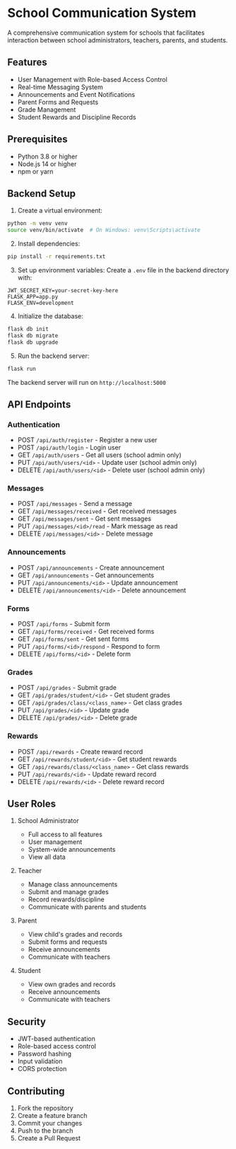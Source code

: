 # School Communication System

A comprehensive communication system for schools that facilitates interaction between school administrators, teachers, parents, and students.

## Features

- User Management with Role-based Access Control
- Real-time Messaging System
- Announcements and Event Notifications
- Parent Forms and Requests
- Grade Management
- Student Rewards and Discipline Records

## Prerequisites

- Python 3.8 or higher
- Node.js 14 or higher
- npm or yarn

## Backend Setup

1. Create a virtual environment:
```bash
python -m venv venv
source venv/bin/activate  # On Windows: venv\Scripts\activate
```

2. Install dependencies:
```bash
pip install -r requirements.txt
```

3. Set up environment variables:
Create a `.env` file in the backend directory with:
```
JWT_SECRET_KEY=your-secret-key-here
FLASK_APP=app.py
FLASK_ENV=development
```

4. Initialize the database:
```bash
flask db init
flask db migrate
flask db upgrade
```

5. Run the backend server:
```bash
flask run
```

The backend server will run on `http://localhost:5000`

## API Endpoints

### Authentication
- POST `/api/auth/register` - Register a new user
- POST `/api/auth/login` - Login user
- GET `/api/auth/users` - Get all users (school admin only)
- PUT `/api/auth/users/<id>` - Update user (school admin only)
- DELETE `/api/auth/users/<id>` - Delete user (school admin only)

### Messages
- POST `/api/messages` - Send a message
- GET `/api/messages/received` - Get received messages
- GET `/api/messages/sent` - Get sent messages
- PUT `/api/messages/<id>/read` - Mark message as read
- DELETE `/api/messages/<id>` - Delete message

### Announcements
- POST `/api/announcements` - Create announcement
- GET `/api/announcements` - Get announcements
- PUT `/api/announcements/<id>` - Update announcement
- DELETE `/api/announcements/<id>` - Delete announcement

### Forms
- POST `/api/forms` - Submit form
- GET `/api/forms/received` - Get received forms
- GET `/api/forms/sent` - Get sent forms
- PUT `/api/forms/<id>/respond` - Respond to form
- DELETE `/api/forms/<id>` - Delete form

### Grades
- POST `/api/grades` - Submit grade
- GET `/api/grades/student/<id>` - Get student grades
- GET `/api/grades/class/<class_name>` - Get class grades
- PUT `/api/grades/<id>` - Update grade
- DELETE `/api/grades/<id>` - Delete grade

### Rewards
- POST `/api/rewards` - Create reward record
- GET `/api/rewards/student/<id>` - Get student rewards
- GET `/api/rewards/class/<class_name>` - Get class rewards
- PUT `/api/rewards/<id>` - Update reward record
- DELETE `/api/rewards/<id>` - Delete reward record

## User Roles

1. School Administrator
   - Full access to all features
   - User management
   - System-wide announcements
   - View all data

2. Teacher
   - Manage class announcements
   - Submit and manage grades
   - Record rewards/discipline
   - Communicate with parents and students

3. Parent
   - View child's grades and records
   - Submit forms and requests
   - Receive announcements
   - Communicate with teachers

4. Student
   - View own grades and records
   - Receive announcements
   - Communicate with teachers

## Security

- JWT-based authentication
- Role-based access control
- Password hashing
- Input validation
- CORS protection

## Contributing

1. Fork the repository
2. Create a feature branch
3. Commit your changes
4. Push to the branch
5. Create a Pull Request